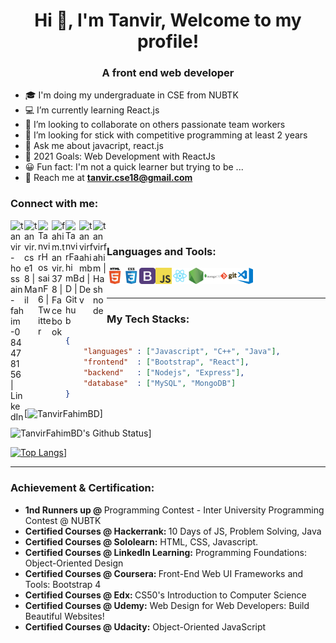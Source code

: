 <h1 align="center">Hi 👋, I'm Tanvir, Welcome to my profile!</h1>
<h3 align="center">A front end web developer </h3>

- 🎓 I'm doing my undergraduate in CSE from NUBTK
- 💻 I’m currently learning React.js
- 🤝 I’m looking to collaborate on others passionate team workers
- 🚀 I’m looking for stick with competitive programming at least 2 years 
- 💪 Ask me about javacript, react.js
- 🎯 2021 Goals: Web Development with ReactJs
- 😀 Fun fact: I'm not a quick learner but trying to be ...
- 📧 Reach me at **tanvir.cse18@gmail.com**

### Connect with me:

[<img align="left" alt="tanvir-hossain-fahim-084478156 | LinkedIn" width="22px" src="https://cdn.jsdelivr.net/npm/simple-icons@v3/icons/linkedin.svg" />](https://www.linkedin.com/in/tanvir-hossain-fahim-084478156/)
[<img align="left" alt="tanvir.cse18 | Mail" width="22px" src="https://cdn.jsdelivr.net/npm/simple-icons@v3/icons/gmail.svg" />](mailto:tanvir.cse18@gmail.com)
[<img align="left" alt="TanvirHossainF6 | Twitter" width="22px" src="https://cdn.jsdelivr.net/npm/simple-icons@v3/icons/twitter.svg" />](https://twitter.com/TanvirHossainF6)
[<img align="left" alt="fahim.tanvir.378 | Facebook" width="22px" src="https://cdn.jsdelivr.net/npm/simple-icons@v3/icons/facebook.svg" />](https://www.facebook.com/fahim.tanvir.378/)
[<img align="left" alt="TanvirFahimBD | Github" width="22px" src="https://cdn.jsdelivr.net/npm/simple-icons@v3/icons/github.svg" />](https://github.com/TanvirFahimBD)
[<img align="left" alt="tanvirfahimbd | Dev" width="22px" src="https://cdn.jsdelivr.net/npm/simple-icons@v3/icons/dev-dot-to.svg" />](https://dev.to/tanvirfahimbd)
[<img align="left" alt="tanvirfahim | Hashnode" width="22px" src="https://cdn.jsdelivr.net/npm/simple-icons@v3/icons/hashnode.svg" />](https://hashnode.com/@tanvirfahim)
<br />

### Languages and Tools:

[<img align="left" alt="HTML5" width="26px" src="https://raw.githubusercontent.com/github/explore/master/topics/html/html.png" />](https://www.w3.org/html)
[<img align="left" alt="CSS3" width="26px" src="https://raw.githubusercontent.com/github/explore/master/topics/css/css.png" />](https://www.w3.org/Style/CSS/Overview.en.html)
[<img align="left" alt="Bootstrap" width="26px" src="https://raw.githubusercontent.com/github/explore/master/topics/bootstrap/bootstrap.png" />](https://getbootstrap.com)
[<img align="left" alt="JavaScript" width="26px" src="https://raw.githubusercontent.com/github/explore/master/topics/javascript/javascript.png" />](https://www.javascript.com)
[<img align="left" alt="ReactJs" width="26px" src="https://raw.githubusercontent.com/github/explore/master/topics/react/react.png" />](https://reactjs.org)
[<img align="left" alt="Node.js" width="26px" src="https://raw.githubusercontent.com/github/explore/master/topics/nodejs/nodejs.png" />](https://nodejs.org)
[<img align="left" alt="MongoDB" width="26px" src="https://raw.githubusercontent.com/github/explore/master/topics/mongodb/mongodb.png" />](https://www.mongodb.com)
[<img align="left" alt="Git" width="26px" src="https://raw.githubusercontent.com/github/explore/master/topics/git/git.png" />](https://git-scm.com)
[<img align="left" alt="Visual Studio Code" width="26px" src="https://raw.githubusercontent.com/github/explore/master/topics/visual-studio-code/visual-studio-code.png" />](https://code.visualstudio.com)
<br />
<br />

---

### My Tech Stacks:

```json
{
    "languages" : ["Javascript", "C++", "Java"],
    "frontend"  : ["Bootstrap", "React"], 
    "backend"   : ["Nodejs", "Express"],
    "database"  : ["MySQL", "MongoDB"]
}
```
[<img align="center" src="https://github-readme-streak-stats.herokuapp.com/?user=TanvirFahimBD&" alt="TanvirFahimBD" />]

[<img align="left" src="https://github-readme-stats.vercel.app/api?username=TanvirFahimBD&show_icons=true&theme=merko&hide_border=true&count_private=true&show_owner=true" alt="TanvirFahimBD's Github Status"/>](https://github.com/TanvirFahimBD)]

[![Top Langs](https://github-readme-stats.vercel.app/api/top-langs/?username=TanvirFahimBD&layout=compact&hide_border=true)](https://github.com/TanvirFahimBD)]


---

### Achievement & Certification:

<ul>
  <li>
     <b>1nd Runners up @ </b> Programming Contest - Inter University Programming Contest @ NUBTK
   </li>
  <li>
     <b>Certified Courses @ Hackerrank: </b> 10 Days of JS, Problem Solving, Java
   </li>
   <li>
     <b>Certified Courses @ Sololearn:</b> HTML, CSS, Javascript.
   </li>
   <li>
     <b>Certified Courses @ LinkedIn Learning:</b> Programming Foundations: Object-Oriented Design
   </li>   
   <li>
     <b>Certified Courses @ Coursera: </b> Front-End Web UI Frameworks and Tools: Bootstrap 4
   </li>
   <li>
     <b>Certified Courses @ Edx: </b> CS50's Introduction to Computer Science  
   </li>
   <li>
     <b>Certified Courses @ Udemy:</b> Web Design for Web Developers: Build Beautiful Websites!
   </li>
   <li>
     <b>Certified Courses @ Udacity:</b> Object-Oriented JavaScript
   </li>
</ul>

